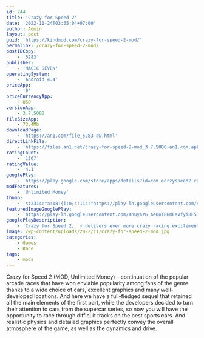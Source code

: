 ```yaml
---
id: 744
title: 'Crazy for Speed 2'
date: '2022-11-24T03:55:04+07:00'
author: Admin
layout: post
guid: 'https://kindmod.com/crazy-for-speed-2-mod/'
permalink: /crazy-for-speed-2-mod/
postIDCopy:
    - '5283'
publisher:
    - 'MAGIC SEVEN'
operatingSystem:
    - 'Android 4.4'
priceApp:
    - '0'
priceCurrencyApp:
    - USD
versionApp:
    - 3.7.5080
fileSizeApp:
    - 73.4Mb
downloadPage:
    - 'https://an1.com/file_5283-dw.html'
directLinkFile:
    - 'https://files.an1.net/crazy-for-speed-2-mod_3.7.5080-an1.com.apk'
ratingCount:
    - '1567'
ratingValue:
    - '4.1'
googlePlay:
    - 'https://play.google.com/store/apps/details?id=com.carzyspeed2.racingcar.turbo.free'
modFeatures:
    - 'Unlimited Money'
thumb:
    - 's:2314:"a:18:{i:0;s:114:"https://play-lh.googleusercontent.com/sjwNeFKAbBIb-paupVu868gSbGObcPxEOL-N-hvrkt59AZnz5Flxe7lZwnTX3t5m1A=w526-h296";i:1;s:115:"https://play-lh.googleusercontent.com/BCPVGMYwwC0O1ijkHyKYr1IotorpMj-lmdEQQh-TnghMyuU8r41XT9WChBTaarp1zic=w526-h296";i:2;s:115:"https://play-lh.googleusercontent.com/hSbucw_WFbYA_UNIi1hNV5dBY-q8h0HHSXXG3ZcZil7LbCIYgiAGdgIBBVUOslL5uuQ=w526-h296";i:3;s:114:"https://play-lh.googleusercontent.com/Ic4azo1rMJ7hKX8Gdhw5cUg8wZFMW7e7oqXHPXuAFYUzBIHGzJSE8z6lhKH-pJ-g0w=w526-h296";i:4;s:114:"https://play-lh.googleusercontent.com/iliJr7lo748eSEDkit4YjDdciul2cis1pPvXE_wdicHYPc9wqvQ7NGwxhwMTU6RMkQ=w526-h296";i:5;s:115:"https://play-lh.googleusercontent.com/1hTeXfCf3Ucn04fHUTk9Dc_G0yb-49jyuafYfOTd7eCaed4CPuYJZopTkqH2QnPhIxc=w526-h296";i:6;s:115:"https://play-lh.googleusercontent.com/DpqK5oT0ZYxygE7ZrNlZHeSKHlttY0CHUsp0Wf_fvNm2uU9KKcQlqMFuTY4Xk23yPho=w526-h296";i:7;s:114:"https://play-lh.googleusercontent.com/QH8GCyekwxn9paoOVMbDHPMu6AbI6YiePug0_KfTjaEsEpzwqH7wFR1ljXg1soixvA=w526-h296";i:8;s:115:"https://play-lh.googleusercontent.com/qGafhdXSvDqgEkvVzxrDUDmf3rJn3DZTfMNFw7e8ArTNXWyHNjwzVInHuOue1kGooQQ=w526-h296";i:9;s:116:"https://play-lh.googleusercontent.com/QIUH9FpgWlN9X0JHxrhP8a5N-FR7iufhmeNTERxaPEYnixt5BjZnLDckTU3eI3lWTwHF=w526-h296";i:10;s:115:"https://play-lh.googleusercontent.com/KeD8EtyesuVpFbPgg139RQe1VE1VabGo7js664Vj-NJUVrqLMAZd4KUST4MpFDmkQs0=w526-h296";i:11;s:115:"https://play-lh.googleusercontent.com/NO85bZJsmVJSbIWe60m2R7gswq1SA5-u2sswP6rk3FAp_xlXmeOqO9LkNoqz8qZ3IO8=w526-h296";i:12;s:114:"https://play-lh.googleusercontent.com/zR81Oco6oFNp3OfQ3yAPAiVjBRzTsgs0_dDBO3VetZ1RYNG0-BAPRgEIzcn36BjC4g=w526-h296";i:13;s:115:"https://play-lh.googleusercontent.com/IOvyKluBYO5Lam0PwbbrRFWDhX9PQ2JTxjyysLUqEW5VdYQ6sYOvkHXKxXQlg8mJeUU=w526-h296";i:14;s:114:"https://play-lh.googleusercontent.com/_WzVqtV1xFT67kk5vWX5nKjbybxHZGKDP8yUBKgLW0vtynab9GzfnVrxGDJrLHUsqA=w526-h296";i:15;s:115:"https://play-lh.googleusercontent.com/F2jD7HtpY9uSXGgM_9YkzP9iItrRGZnti_ZhjC8YGEuK2pNyFBWRmECZ1iO6QxQZxV0=w526-h296";i:16;s:116:"https://play-lh.googleusercontent.com/JUNec7bCToJzkVRt-p1SY-qPZTJLPH9jufI2MIGXOzZTOAgPfGeB6JsXMEso2YBlF7Hv=w526-h296";i:17;s:114:"https://play-lh.googleusercontent.com/a_mKVL_i-nYfJcN229U05j0WeCUopS0GvEdr_z36khX5Dbhqx1w8AN6BDzFMM7uKLQ=w526-h296";}";'
featuredImageGooglePlay:
    - 'https://play-lh.googleusercontent.com/4nuy4zG_AeQoT8GmEKVfyi8F51NUIIqW59y9YNq7j0fRxymKqJ-2_VN2fmDM0nRpkw'
googlePlayDescription:
    - 'Crazy for Speed 2,  ⚡️ delivers even more crazy racing excitement with all the  racing challenges. Meet all expectations of the racers for speed. 🏎️Race the traffic now! The most dangerous roads are waiting for you to conquer.. 🏎️ADVENTUROUS TRACKS. The most dangerous real road from all over the world: Mountain road of Alps, Coastal road of Venice, Desert road of Nevada, Muddy road of Amazon, Asphalt road of Monaco, City street of Tokyo, Snow-icing road of Himalaya, Night road of London, etc.'
image: /wp-content/uploads/2022/11/crazy-for-speed-2-mod.jpg
categories:
    - Games
    - Race
tags:
    - mods
---
```


Crazy for Speed 2 (MOD, Unlimited Money) – continuation of the popular arcade races that have won enviable popularity among fans of the genre thanks to a wide choice of cars, excellent graphics and many well-developed locations. And here we have a full-fledged sequel that retained all the main elements of the first part, while the developers decided to turn their attention to cars from the supercar series, so now you will have the opportunity to race through difficult tracks on the best sports cars. And realistic physics and detailed graphics perfectly convey the overall atmosphere of the game, as well as the dynamics and drive.